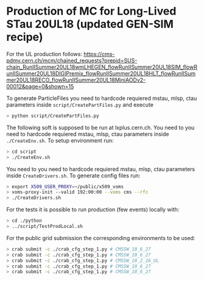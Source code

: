 
# Production of MC for Long-Lived STau 20UL18 (updated GEN-SIM recipe)

For the UL production follows: https://cms-pdmv.cern.ch/mcm/chained_requests?prepid=SUS-chain_RunIISummer20UL18wmLHEGEN_flowRunIISummer20UL18SIM_flowRunIISummer20UL18DIGIPremix_flowRunIISummer20UL18HLT_flowRunIISummer20UL18RECO_flowRunIISummer20UL18MiniAODv2-00012&page=0&shown=15

To generate ParticleFiles you need to hardcode requiered mstau, mlsp, ctau parameters inside `script/CreatePartFiles.py` and execute
```sh
> python script/CreatePartFiles.py
```

The following soft is supposed to be run at lxplus.cern.ch. You need to you need to hardcode requiered mstau, mlsp, ctau parameters inside `./CreateEnv.sh`. To setup environment run:
```sh
> cd script
> ./CreateEnv.sh
```

You need to you need to hardcode requiered mstau, mlsp, ctau parameters inside `CreateDrivers.sh`. To generate config files run:
```sh
> export X509_USER_PROXY=~/public/x509_voms
> voms-proxy-init --valid 192:00:00 --voms cms --rfc
> ./CreateDrivers.sh
```


For the tests it is possible to run production (few events) locally with:
```sh
> cd ./python
> ../script/TestProdLocal.sh
```

For the public grid submission the corresponding environments to be used:
```sh
> crab submit -c ./crab_cfg_step_1.py # CMSSW_10_6_27
> crab submit -c ./crab_cfg_step_1.py # CMSSW_10_6_27
> crab submit -c ./crab_cfg_step_1.py # CMSSW_10_2_16_UL
> crab submit -c ./crab_cfg_step_1.py # CMSSW_10_6_27
> crab submit -c ./crab_cfg_step_1.py # CMSSW_10_6_27
```
